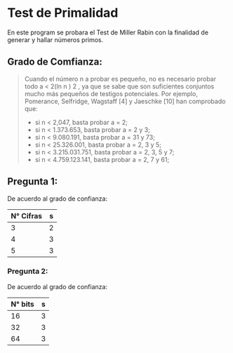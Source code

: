 # Test de Primalidad

En este program se probara el Test de Miller Rabin con la finalidad de generar y hallar números primos.

## Grado de Comfianza:
>Cuando el número n a probar es pequeño, no es necesario probar todo a < 2(ln n ) 2 , ya que se sabe que son suficientes conjuntos mucho más pequeños de testigos potenciales. Por ejemplo, Pomerance, Selfridge, Wagstaff [4] y Jaeschke [10] han comprobado que:
>* si n < 2,047, basta probar a = 2;
>* si n < 1.373.653, basta probar a = 2 y 3;
>* si n < 9.080.191, basta probar a = 31 y 73;
>* si n < 25.326.001, basta probar a = 2, 3 y 5;
>* si n < 3.215.031.751, basta probar a = 2, 3, 5 y 7;
>* si n < 4.759.123.141, basta probar a = 2, 7 y 61;

## Pregunta 1: 

De  acuerdo al grado de confianza: 

| N° Cifras| s |
| ------- | ------- |
| 3  | 2 |
| 4  | 3 |
| 5  | 3 |

### Pregunta 2: 

De  acuerdo al grado de confianza: 

| N° bits| s |
| ------- | ------- |
| 16  | 3 |
| 32  | 3 |
| 64  | 3 |


